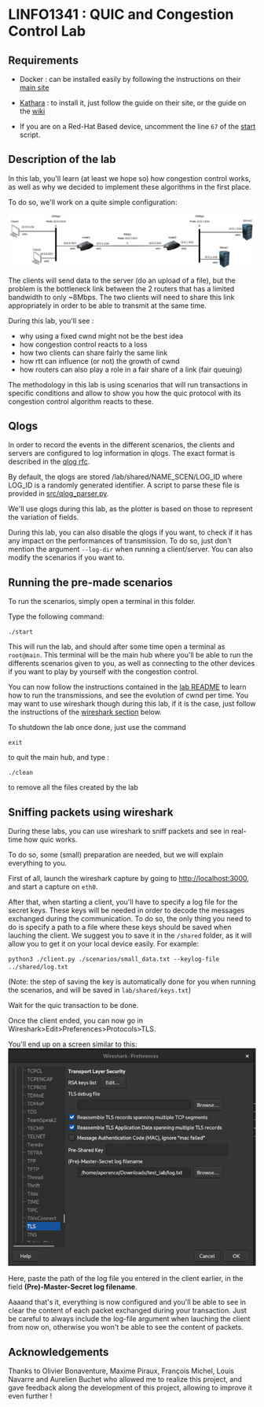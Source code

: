 # LINFO1341 : QUIC and Congestion Control Lab

## Requirements

- Docker : can be installed easily by following the instructions on their [main site](https://docs.docker.com/get-docker/)
  
- [Kathara](https://www.kathara.org/) : to install it, just follow the guide on their site, or the guide on the [wiki](https://github.com/KatharaFramework/Kathara/wiki)

- If you are on a Red-Hat Based device, uncomment the line `67` of the [start](./start) script.

## Description of the lab

In this lab, you'll learn (at least we hope so) how congestion control works, as well as why we decided to implement these algorithms in the first place.

To do so, we'll work on a quite simple configuration:

![](images/topology_student.drawio.png)

The clients will send data to the server (do an upload of a file), but the problem is the bottleneck link between the 2 routers that has a limited bandwidth to only ~8Mbps. The two clients will need to share this link appropriately in order to be able to transmit at the same time.

During this lab, you'll see :
- why using a fixed cwnd might not be the best idea
- how congestion control reacts to a loss
- how two clients can share fairly the same link
- how rtt can influence (or not) the growth of cwnd
- how routers can also play a role in a fair share of a link (fair queuing)

The methodology in this lab is using scenarios that will run transactions in specific conditions and allow to show you how the quic protocol with its congestion control algorithm reacts to these.

## Qlogs

In order to record the events in the different scenarios, the clients and servers are configured to log information in qlogs. The exact format is described in the [qlog rfc](https://datatracker.ietf.org/doc/draft-ietf-quic-qlog-main-schema/).

By default, the qlogs are stored /lab/shared/NAME_SCEN/LOG_ID where LOG_ID is a randomly generated identifier. A script to parse these file is provided in [src/qlog_parser.py](src/qlog_parser.py).

We'll use qlogs during this lab, as the plotter is based on those to represent the variation of fields.

During this lab, you can also disable the qlogs if you want, to check if it has any impact on the performances of transmission. To do so, just don't mention the argument `--log-dir` when running a client/server. You can also modify the scenarios if you want to.

## Running the pre-made scenarios

To run the scenarios, simply open a terminal in this folder.

Type the following command:

```
./start
```

This will run the lab, and should after some time open a terminal as `root@main`. This terminal will be the main hub where you'll be able to run the differents scenarios given to you, as well as connecting to the other devices if you want to play by yourself with the congestion control.

You can now follow the instructions contained in the [lab README](lab/README.md) to learn how to run the transmissions, and see the evolution of cwnd per time. You may want to use wireshark though during this lab, if it is the case, just follow the instructions of the [wireshark section](#sniffing-packets-using-wireshark) below.

To shutdown the lab once done, just use the command 
```
exit
```
to quit the main hub, and type :
```
./clean
```
to remove all the files created by the lab

## Sniffing packets using wireshark

During these labs, you can use wireshark to sniff packets and see in real-time how quic works.

To do so, some (small) preparation are needed, but we will explain everything to you.

First of all, launch the wireshark capture by going to [http://localhost:3000](http://localhost:3000), and start a capture on `eth0`.

After that, when starting a client, you'll have to specify a log file for the secret keys. These keys will be needed in order to decode the messages exchanged during the communication. To do so, the only thing you need to do is specify a path to a file where these keys should be saved when lauching the client. We suggest you to save it in the `/shared` folder, as it will allow you to get it on your local device easily. For example:

```
python3 ./client.py ./scenarios/small_data.txt --keylog-file ../shared/log.txt
```

(Note: the step of saving the key is automatically done for you when running the scenarios, and will be saved in `lab/shared/keys.txt`)

Wait for the quic transaction to be done.

Once the client ended, you can now go in Wireshark>Edit>Preferences>Protocols>TLS.

You'll end up on a screen similar to this: ![](images/tls_screen.png)

Here, paste the path of the log file you entered in the client earlier, in the field **(Pre)-Master-Secret log filename**. 

Aaaand that's it, everything is now configured and you'll be able to see in clear the content of each packet exchanged during your transaction. Just be careful to always include the log-file argument when lauching the client from now on, otherwise you won't be able to see the content of packets.

## Acknowledgements
Thanks to Olivier Bonaventure, Maxime Piraux, François Michel, Louis Navarre and Aurelien Buchet who allowed me to realize this project, and gave feedback along the development of this project, allowing to improve it even further !

